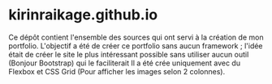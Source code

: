 # kirinraikage.github.io

Ce dépôt contient l'ensemble des sources qui ont servi à la création de mon portfolio.
L'objectif a été de créer ce portfolio sans aucun framework ; l'idée était de créer le site le plus intéressant possible sans utiliser aucun outil (Bonjour Bootstrap) qui le faciliterait
Il a été crée uniquement avec du Flexbox et CSS Grid (Pour afficher les images selon 2 colonnes).
